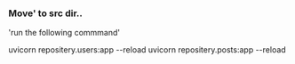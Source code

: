 ### Move' to src dir..

'run the following commmand'

uvicorn repositery.users:app --reload
uvicorn repositery.posts:app --reload

